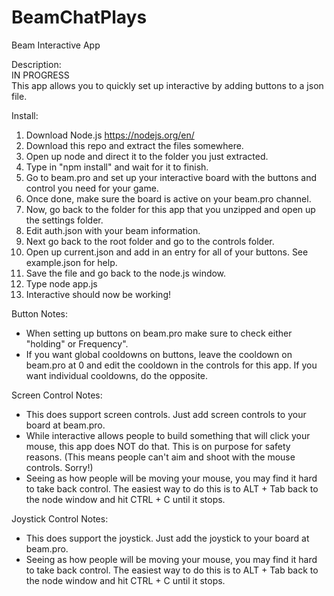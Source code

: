 # BeamChatPlays
Beam Interactive App

Description: <br>
IN PROGRESS <br>
This app allows you to quickly set up interactive by adding buttons to a json file.<br>

Install: <br>
1. Download Node.js https://nodejs.org/en/ <br>
2. Download this repo and extract the files somewhere. <br>
3. Open up node and direct it to the folder you just extracted. <br>
4. Type in "npm install" and wait for it to finish. <br>
5. Go to beam.pro and set up your interactive board with the buttons and control you need for your game. <br>
6. Once done, make sure the board is active on your beam.pro channel. <br>
7. Now, go back to the folder for this app that you unzipped and open up the settings folder. <br>
8. Edit auth.json with your beam information. <br>
9. Next go back to the root folder and go to the controls folder. <br>
10. Open up current.json and add in an entry for all of your buttons. See example.json for help. <br>
11. Save the file and go back to the node.js window. <br>
12. Type node app.js <br>
13. Interactive should now be working! <br>

Button Notes: <br>
- When setting up buttons on beam.pro make sure to check either "holding" or Frequency".<br>
- If you want global cooldowns on buttons, leave the cooldown on beam.pro at 0 and edit the cooldown in the controls for this app. If you want individual cooldowns, do the opposite.<br>

Screen Control Notes: <br>
- This does support screen controls. Just add screen controls to your board at beam.pro.<br>
- While interactive allows people to build something that will click your mouse, this app does NOT do that. This is on purpose for safety reasons. (This means people can't aim and shoot with the mouse controls. Sorry!)<br>
- Seeing as how people will be moving your mouse, you may find it hard to take back control. The easiest way to do this is to ALT + Tab back to the node window and hit CTRL + C until it stops.<br>

Joystick Control Notes: <br>
- This does support the joystick. Just add the joystick to your board at beam.pro.<br>
- Seeing as how people will be moving your mouse, you may find it hard to take back control. The easiest way to do this is to ALT + Tab back to the node window and hit CTRL + C until it stops.<br>
